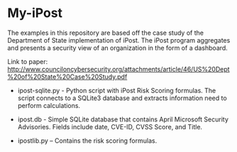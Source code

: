My-iPost
========

The examples in this repository are based off the case study of the Department of State implementation of iPost.  The iPost program aggregates and presents a security view of an organization in the form of a dashboard.  

Link to paper: http://www.counciloncybersecurity.org/attachments/article/46/US%20Dept%20of%20State%20Case%20Study.pdf 

- ipost-sqlite.py - Python script with iPost Risk Scoring formulas.  The script connects to a SQLite3 database and extracts information need to perform calculations.
 
- ipost.db - Simple SQLite database that contains April Microsoft Security Advisories.  Fields include date, CVE-ID, CVSS Score, and Title.

- ipostlib.py – Contains the risk scoring formulas.




 
